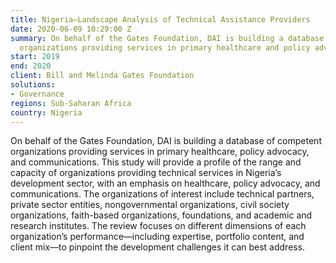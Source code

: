 ```yaml
---
title: Nigeria—Landscape Analysis of Technical Assistance Providers
date: 2020-06-09 10:29:00 Z
summary: On behalf of the Gates Foundation, DAI is building a database of competent
  organizations providing services in primary healthcare and policy advocacy and communications.
start: 2019
end: 2020
client: Bill and Melinda Gates Foundation
solutions:
- Governance
regions: Sub-Saharan Africa
country: Nigeria
---
```


On behalf of the Gates Foundation, DAI is building a database of competent organizations providing services in primary healthcare, policy advocacy, and communications. This study will provide a profile of the range and capacity of organizations providing technical services in Nigeria’s development sector, with an emphasis on healthcare, policy advocacy, and communications. The organizations of interest include technical partners, private sector entities, nongovernmental organizations, civil society organizations, faith-based organizations, foundations, and academic and research institutes. The review focuses on different dimensions of each organization’s performance—including expertise, portfolio content, and client mix—to pinpoint the development challenges it can best address. 